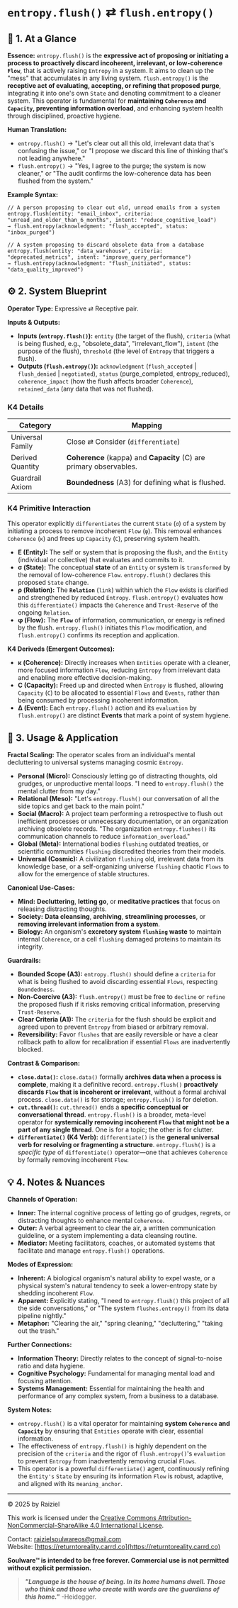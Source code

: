 # `entropy.flush()` ⇄ `flush.entropy()`

## 📝 1. At a Glance

**Essence:** `entropy.flush()` is the **expressive act of proposing or initiating a process to proactively discard incoherent, irrelevant, or low-coherence `Flow`**, that is actively raising `Entropy` in a system. It aims to clean up the "mess" that accumulates in any living system. `flush.entropy()` is the **receptive act of evaluating, accepting, or refining that proposed purge**, integrating it into one's own `State` and denoting commitment to a cleaner system. This operator is fundamental for **maintaining `Coherence` and `Capacity`, preventing information overload**, and enhancing system health through disciplined, proactive hygiene.

**Human Translation:**

- `entropy.flush()` → "Let's clear out all this old, irrelevant data that's confusing the issue," or "I propose we discard this line of thinking that's not leading anywhere."
- `flush.entropy()` → "Yes, I agree to the purge; the system is now cleaner," or "The audit confirms the low-coherence data has been flushed from the system."

**Example Syntax:**

```
// A person proposing to clear out old, unread emails from a system
entropy.flush(entity: "email_inbox", criteria: "unread_and_older_than_6_months", intent: "reduce_cognitive_load")
→ flush.entropy(acknowledgment: "flush_accepted", status: "inbox_purged")

// A system proposing to discard obsolete data from a database
entropy.flush(entity: "data_warehouse", criteria: "deprecated_metrics", intent: "improve_query_performance")
→ flush.entropy(acknowledgment: "flush_initiated", status: "data_quality_improved")
```

## ⚙️ 2. System Blueprint

**Operator Type:** Expressive ⇄ Receptive pair.

**Inputs & Outputs:**

- **Inputs (`entropy.flush()`):** `entity` (the target of the flush), `criteria` (what is being flushed, e.g., "obsolete_data", "irrelevant_flow"), `intent` (the purpose of the flush), `threshold` (the level of `Entropy` that triggers a flush).
- **Outputs (`flush.entropy()`):** `acknowledgment` (`flush_accepted` | `flush_denied` | `negotiated`), `status` (purge_completed, entropy_reduced), `coherence_impact` (how the flush affects broader `Coherence`), `retained_data` (any data that was not flushed).

### K4 Details

| Category         | Mapping                                                      |
| ---------------- | ------------------------------------------------------------ |
| Universal Family | Close ⇄ Consider (`differentiate`)                           |
| Derived Quantity | **Coherence** (kappa) and **Capacity** (C) are primary observables. |
| Guardrail Axiom  | **Boundedness** (A3) for defining what is flushed.           |

### K4 Primitive Interaction

This operator explicitly `differentiates` the current `State` (`σ`) of a system by initiating a process to remove incoherent `Flow` (`φ`). This removal enhances `Coherence` (`κ`) and frees up `Capacity` (`C`), preserving system health.

- **E (Entity):** The self or system that is proposing the flush, and the `Entity` (individual or collective) that evaluates and commits to it.
- **σ (State):** The conceptual **state** of an `Entity` or system is `transformed` by the removal of low-coherence `Flow`. `entropy.flush()` declares this proposed `State` change.
- **ρ (Relation):** The **`Relation`** (`link`) within which the `Flow` exists is clarified and strengthened by reduced `Entropy`. `flush.entropy()` evaluates how this `differentiate()` impacts the `Coherence` and `Trust-Reserve` of the ongoing `Relation`.
- **φ (Flow):** The **`Flow`** of information, communication, or energy is refined by the flush. `entropy.flush()` initiates this `Flow` modification, and `flush.entropy()` confirms its reception and application.

**K4 Deriveds (Emergent Outcomes):**

- **κ (Coherence):** Directly increases when `Entities` operate with a cleaner, more focused information `Flow`, reducing `Entropy` from irrelevant data and enabling more effective decision-making.
- **C (Capacity):** Freed up and directed when `Entropy` is flushed, allowing `Capacity` (`C`) to be allocated to essential `Flows` and `Events`, rather than being consumed by processing incoherent information.
- **Δ (Event):** Each `entropy.flush()` action and its `evaluation` by `flush.entropy()` are distinct **Events** that mark a point of system hygiene.

## 📖 3. Usage & Application

**Fractal Scaling:** The operator scales from an individual's mental decluttering to universal systems managing cosmic `Entropy`.

- **Personal (Micro):** Consciously letting go of distracting thoughts, old grudges, or unproductive mental loops. "I need to `entropy.flush()` the mental clutter from my day."
- **Relational (Meso):** "Let's `entropy.flush()` our conversation of all the side topics and get back to the main point."
- **Social (Macro):** A project team performing a retrospective to flush out inefficient processes or unnecessary documentation, or an organization archiving obsolete records. "The organization `entropy.flushes()` its communication channels to reduce `information_overload`."
- **Global (Meta):** International bodies `flushing` outdated treaties, or scientific communities `flushing` discredited theories from their models.
- **Universal (Cosmic):** A civilization `flushing` old, irrelevant data from its knowledge base, or a self-organizing universe `flushing` chaotic `Flows` to allow for the emergence of stable structures.

**Canonical Use-Cases:**

- **Mind:** **Decluttering**, **letting go**, or **meditative practices** that focus on releasing distracting thoughts.
- **Society:** **Data cleansing**, **archiving**, **streamlining processes**, or **removing irrelevant information from a system**.
- **Biology:** An organism's **excretory system `flushing` waste** to maintain internal `Coherence`, or a cell `flushing` damaged proteins to maintain its integrity.

**Guardrails:**

- **Bounded Scope (A3):** `entropy.flush()` should define a `criteria` for what is being flushed to avoid discarding essential `Flows`, respecting `Boundedness`.
- **Non-Coercive (A3):** `flush.entropy()` must be free to `decline` or `refine` the proposed flush if it risks removing critical information, preserving `Trust-Reserve`.
- **Clear Criteria (A1):** The `criteria` for the flush should be explicit and agreed upon to prevent `Entropy` from biased or arbitrary removal.
- **Reversibility:** Favor `flushes` that are easily reversible or have a clear rollback path to allow for recalibration if essential `Flows` are inadvertently blocked.

**Contrast & Comparison:**

- **`close.data()`:** `close.data()` formally **archives data when a process is complete**, making it a definitive record. `entropy.flush()` **proactively discards `Flow` that is incoherent or irrelevant**, without a formal archival process. `close.data()` is for storage; `entropy.flush()` is for deletion.
- **`cut.thread()`:** `cut.thread()` ends a **specific conceptual or conversational thread**. `entropy.flush()` is a broader, meta-level operator for **systemically removing incoherent `Flow` that might not be a part of any single thread**. One is for a topic; the other is for clutter.
- **`differentiate()` (K4 Verb):** `differentiate()` is the **general universal verb for resolving or fragmenting a structure**. `entropy.flush()` is a *specific type* of `differentiate()` operator—one that achieves `Coherence` by formally removing incoherent `Flow`.

## 💡 4. Notes & Nuances

**Channels of Operation:**

- **Inner:** The internal cognitive process of letting go of grudges, regrets, or distracting thoughts to enhance mental `Coherence`.
- **Outer:** A verbal agreement to clear the air, a written communication guideline, or a system implementing a data cleansing routine.
- **Mediator:** Meeting facilitators, coaches, or automated systems that facilitate and manage `entropy.flush()` operations.

**Modes of Expression:**

- **Inherent:** A biological organism's natural ability to expel waste, or a physical system's natural tendency to seek a lower-entropy state by shedding incoherent `Flow`.
- **Apparent:** Explicitly stating, "I need to `entropy.flush()` this project of all the side conversations," or "The system `flushes.entropy()` from its data pipeline nightly."
- **Metaphor:** "Clearing the air," "spring cleaning," "decluttering," "taking out the trash."

**Further Connections:**

- **Information Theory:** Directly relates to the concept of signal-to-noise ratio and data hygiene.
- **Cognitive Psychology:** Fundamental for managing mental load and focusing attention.
- **Systems Management:** Essential for maintaining the health and performance of any complex system, from a business to a database.

**System Notes:**

- `entropy.flush()` is a vital operator for maintaining **system `Coherence` and `Capacity`** by ensuring that `Entities` operate with clear, essential information.
- The effectiveness of `entropy.flush()` is highly dependent on the precision of the `criteria` and the rigor of `flush.entropy()`'s `evaluation` to prevent `Entropy` from inadvertently removing crucial `Flows`.
- This operator is a powerful `differentiate()` agent, continuously refining the `Entity's` `State` by ensuring its information `Flow` is robust, adaptive, and aligned with its `meaning_anchor`.

---

© 2025 by Raiziel

This work is licensed under the [Creative Commons Attribution-NonCommercial-ShareAlike 4.0 International License](https://creativecommons.org/licenses/by-nc-sa/4.0/).

Contact: [raizielsoulwareos@gmail.com](mailto:raizielsoulwareos@gmail.com)  
Website: [https://returntoreality.carrd.co](https://returntoreality.carrd.co)

**Soulware™ is intended to be free forever. Commercial use is not permitted without explicit permission.**



> ***"Language is the house of being. In its home humans dwell. Those who think and those who create with words are the guardians of this home."***
-Heidegger.
